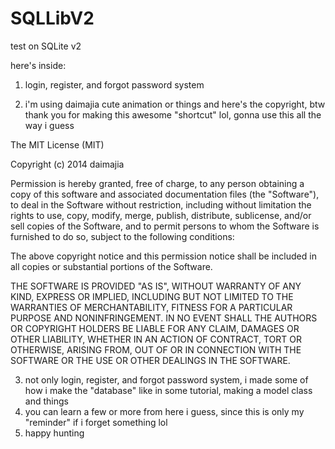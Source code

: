 # SQLLibV2
test on SQLite v2

here's inside:
1. login, register, and forgot password system

2. i'm using daimajia cute animation or things and here's the copyright, btw thank you for making this awesome "shortcut" lol, gonna use this all the way i guess

The MIT License (MIT)

Copyright (c) 2014 daimajia

Permission is hereby granted, free of charge, to any person obtaining a copy
of this software and associated documentation files (the "Software"), to deal
in the Software without restriction, including without limitation the rights
to use, copy, modify, merge, publish, distribute, sublicense, and/or sell
copies of the Software, and to permit persons to whom the Software is
furnished to do so, subject to the following conditions:

The above copyright notice and this permission notice shall be included in all
copies or substantial portions of the Software.

THE SOFTWARE IS PROVIDED "AS IS", WITHOUT WARRANTY OF ANY KIND, EXPRESS OR
IMPLIED, INCLUDING BUT NOT LIMITED TO THE WARRANTIES OF MERCHANTABILITY,
FITNESS FOR A PARTICULAR PURPOSE AND NONINFRINGEMENT. IN NO EVENT SHALL THE
AUTHORS OR COPYRIGHT HOLDERS BE LIABLE FOR ANY CLAIM, DAMAGES OR OTHER
LIABILITY, WHETHER IN AN ACTION OF CONTRACT, TORT OR OTHERWISE, ARISING FROM,
OUT OF OR IN CONNECTION WITH THE SOFTWARE OR THE USE OR OTHER DEALINGS IN THE
SOFTWARE.

3. not only login, register, and forgot password system, i made some of how i make the "database" like in some tutorial, making a model class and things
4. you can learn a few or more from here i guess, since this is only my "reminder" if i forget something lol
5. happy hunting
